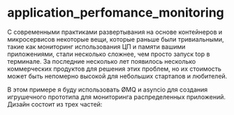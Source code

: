 # application_perfomance_monitoring

С современными практиками развертывания на основе контейнеров и микросервисов некоторые вещи, которые раньше были тривиальными, такие как мониторинг использования ЦП и памяти вашими приложениями, стали несколько сложнее, чем просто запуск top в терминале. За последние несколько лет появилось несколько коммерческих продуктов для решения этих проблем, но их стоимость может быть непомерно высокой для небольших стартапов и любителей.

В этом примере я буду использовать ØMQ и asyncio для создания игрушечного прототипа для мониторинга распределенных приложений. Дизайн состоит из трех
частей:
